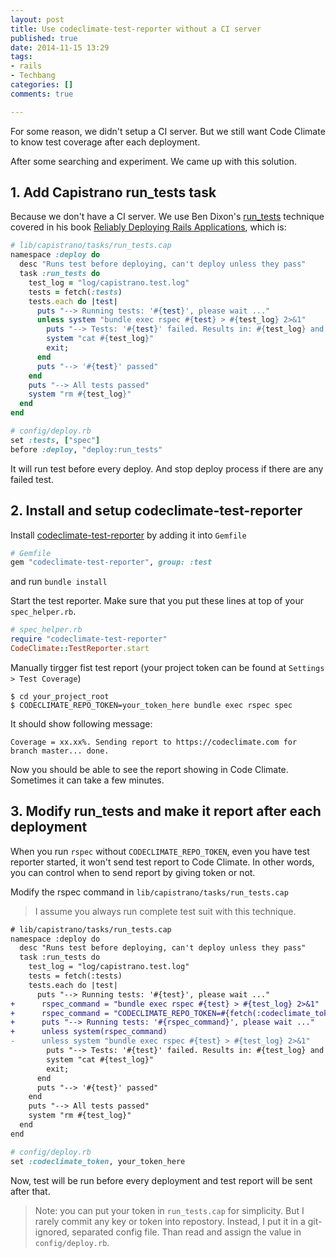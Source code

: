 ```yaml
---
layout: post
title: Use codeclimate-test-reporter without a CI server
published: true
date: 2014-11-15 13:29
tags:
- rails
- Techbang
categories: []
comments: true

---
```

For some reason, we didn't setup a CI server. But we still want Code Climate to know test coverage after each deployment.

After some searching and experiment. We came up with this solution.

## 1. Add Capistrano run_tests task

Because we don't have a CI server. We use Ben Dixon's [run_tests](https://github.com/TalkingQuickly/capistrano-3-rails-template/blob/master/lib/capistrano/tasks/run_tests.cap) technique covered in his book [Reliably Deploying Rails Applications](https://leanpub.com/deploying_rails_applications), which is:

``` ruby
# lib/capistrano/tasks/run_tests.cap
namespace :deploy do
  desc "Runs test before deploying, can't deploy unless they pass"
  task :run_tests do
    test_log = "log/capistrano.test.log"
    tests = fetch(:tests)
    tests.each do |test|
      puts "--> Running tests: '#{test}', please wait ..."
      unless system "bundle exec rspec #{test} > #{test_log} 2>&1"
        puts "--> Tests: '#{test}' failed. Results in: #{test_log} and below:"
        system "cat #{test_log}"
        exit;
      end
      puts "--> '#{test}' passed"
    end
    puts "--> All tests passed"
    system "rm #{test_log}"
  end
end
```

``` ruby
# config/deploy.rb
set :tests, ["spec"]
before :deploy, "deploy:run_tests"
```

It will run test before every deploy. And stop deploy process if there are any failed test.

## 2. Install and setup codeclimate-test-reporter

Install [codeclimate-test-reporter](https://github.com/codeclimate/ruby-test-reporter) by adding it into `Gemfile`

``` ruby
# Gemfile
gem "codeclimate-test-reporter", group: :test
```

and run `bundle install`

Start the test reporter. Make sure that you put these lines at top of your `spec_helper.rb`.

``` ruby
# spec_helper.rb
require "codeclimate-test-reporter"
CodeClimate::TestReporter.start
```

Manually tirgger fist test report (your project token can be found at `Settings > Test Coverage`)

``` shell (in terminal)
$ cd your_project_root
$ CODECLIMATE_REPO_TOKEN=your_token_here bundle exec rspec spec
```

It should show following message:

    Coverage = xx.xx%. Sending report to https://codeclimate.com for branch master... done.

Now you should be able to see the report showing in Code Climate. Sometimes it can take a few minutes.

## 3. Modify run_tests and make it report after each deployment

When you run `rspec` without `CODECLIMATE_REPO_TOKEN`, even you have test reporter started, it won't send test report to Code Climate. In other words, you can control when to send report by giving token or not.

Modify the rspec command in `lib/capistrano/tasks/run_tests.cap`

> I assume you always run complete test suit with this technique.

``` diff
# lib/capistrano/tasks/run_tests.cap
namespace :deploy do
  desc "Runs test before deploying, can't deploy unless they pass"
  task :run_tests do
    test_log = "log/capistrano.test.log"
    tests = fetch(:tests)
    tests.each do |test|
      puts "--> Running tests: '#{test}', please wait ..."
+      rspec_command = "bundle exec rspec #{test} > #{test_log} 2>&1"
+      rspec_command = "CODECLIMATE_REPO_TOKEN=#{fetch(:codeclimate_token)} #{rspec_command}" if fetch(:codeclimate_token)
+      puts "--> Running tests: '#{rspec_command}', please wait ..."
+      unless system(rspec_command)
-      unless system "bundle exec rspec #{test} > #{test_log} 2>&1"
        puts "--> Tests: '#{test}' failed. Results in: #{test_log} and below:"
        system "cat #{test_log}"
        exit;
      end
      puts "--> '#{test}' passed"
    end
    puts "--> All tests passed"
    system "rm #{test_log}"
  end
end
```

``` ruby
# config/deploy.rb
set :codeclimate_token, your_token_here
```

Now, test will be run before every deployment and test report will be sent after that.

> Note: you can put your token in `run_tests.cap` for simplicity. But I rarely commit any key or token into repostory. Instead, I put it in a git-ignored, separated config file. Than read and assign the value in `config/deploy.rb`.
